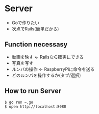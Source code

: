 # Server

- Goで作りたい
- 次点でRails(簡単だから)

## Function necessasy
- 動画を映す <- Railsなら確実にできる
- 写真を写す
- ルンバの操作 <- RaspberryPiに命令を送る
- どのルンバを操作するか(タブ/選択)

## How to run Server

```
$ go run ~.go
$ open http://localhost:8080
```
